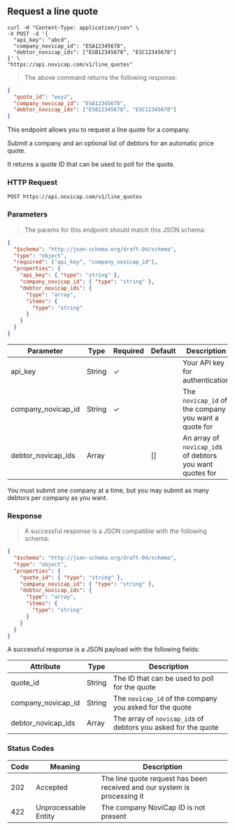 ## Request a line quote

```shell
curl -H "Content-Type: application/json" \
-X POST -d '{
  "api_key": "abcd",
  "company_novicap_id": "ESA12345678",
  "debtor_novicap_ids": ["ESB12345678", "ESC12345678"]
}' \
"https://api.novicap.com/v1/line_quotes"
```

> The above command returns the following response:

```json
{
  "quote_id": "wxyz",
  "company_novicap_id": "ESA12345678",
  "debtor_novicap_ids": ["ESB12345678", "ESC12345678"]
}
```

This endpoint allows you to request a line quote for a company.

Submit a company and an optional list of debtors for an automatic price quote.

It returns a quote ID that can be used to poll for the quote.

### HTTP Request

`POST https://api.novicap.com/v1/line_quotes`

### Parameters

> The params for this endpoint should match this JSON schema:

```json
{
  "$schema": "http://json-schema.org/draft-04/schema",
  "type": "object",
  "required": ["api_key", "company_novicap_id"],
  "properties": {
    "api_key": { "type": "string" },
    "company_novicap_id": { "type": "string" },
    "debtor_novicap_ids": {
      "type": "array",
      "items": {
        "type": "string"
      }
    }
  }
}
```

| Parameter          | Type   | Required | Default | Description                                              |
|--------------------|--------|----------|---------|----------------------------------------------------------|
| api_key            | String | ✓        |         | Your API key for authentication                          |
| company_novicap_id | String | ✓        |         | The `novicap_id` of the company you want a quote for     |
| debtor_novicap_ids | Array  |          | []      | An array of `novicap_id`s of debtors you want quotes for |

<aside class="notice">
You must submit one company at a time, but you may submit as many debtors per company as you want.
</aside>

### Response

> A successful response is a JSON compatible with the following schema:

```json
{
  "$schema": "http://json-schema.org/draft-04/schema",
  "type": "object",
  "properties": {
    "quote_id": { "type": "string" },
    "company_novicap_id": { "type": "string" },
    "debtor_novicap_ids": {
      "type": "array",
      "items": {
        "type": "string"
      }
    }
  }
}
```

A successful response is a JSON payload with the following fields:

| Attribute          | Type   | Description                                                   |
|--------------------|--------|---------------------------------------------------------------|
| quote_id           | String | The ID that can be used to poll for the quote                 |
| company_novicap_id | String | The `novicap_id` of the company you asked for the quote       |
| debtor_novicap_ids | Array  | The array of `novicap_id`s of debtors you asked for the quote |

### Status Codes

| Code | Meaning              | Description                                                              |
|------|----------------------|--------------------------------------------------------------------------|
| 202  | Accepted             | The line quote request has been received and our system is processing it |
| 422  | Unprocessable Entity | The company NoviCap ID is not present                                    |
